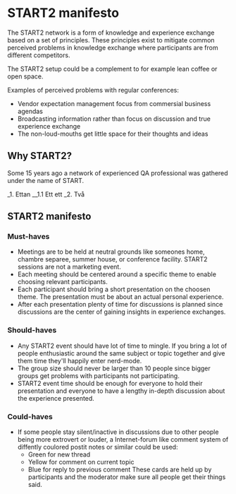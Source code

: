 # START2 manifesto
The START2 network is a form of knowledge and experience exchange based on a set of principles. These principles exist to mitigate common perceived problems in knowledge exchange where participants are from different competitors.

The START2 setup could be a complement to for example lean coffee or open space.

Examples of perceived problems with regular conferences:

* Vendor expectation management focus from commersial business agendas
* Broadcasting information rather than focus on discussion and true experience exchange
* The non-loud-mouths get little space for their thoughts and ideas

## Why START2?
Some 15 years ago a network of experienced QA professional was gathered under the name of START.

_1. Ettan
__1.1 Ett ett
_2. Två

## START2 manifesto
### Must-haves
* Meetings are to be held at neutral grounds like someones home, chambre separee, summer house, or conference facility. START2 sessions are not a marketing event.
* Each meeting should be centered around a specific theme to enable choosing relevant participants.
* Each participant should bring a short presentation on the choosen theme. The presentation must be about an actual personal experience.
* After each presentation plenty of time for discussions is planned since discussions are the center of gaining insights in experience exchanges.

### Should-haves
* Any START2 event should have lot of time to mingle. If you bring a lot of people enthusiastic around the same subject or topic together and give them time they'll happily enter nerd-mode.
* The group size should never be larger than 10 people since bigger groups get problems with participants not participating.
* START2 event time should be enough for everyone to hold their presentation and everyone to have a lengthy in-depth discussion about the experience presented.

### Could-haves
* If some people stay silent/inactive in discussions due to other people being more extrovert or louder, a Internet-forum like comment system of diffently coulored postit notes or similar could be used:
  * Green for new thread
  * Yellow for comment on current topic
  * Blue for reply to previous comment
These cards are held up by participants and the moderator make sure all people get their things said.
